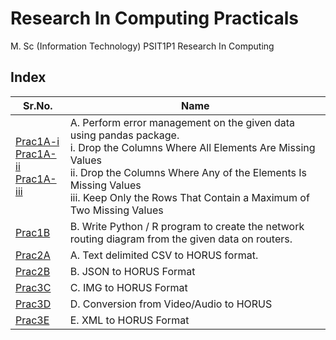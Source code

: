 # Research In Computing Practicals

M. Sc (Information Technology)
PSIT1P1 Research In Computing



## Index

| Sr.No. | Name |
| --- | --- |
| [Prac1A-i](/MscIT/Semester%201/Data_Science/Practical%201/) <br> [Prac1A-ii](/MscIT/Semester%201/Data_Science/Practical%201/) <br>  [Prac1A-iii](/MscIT/Semester%201/Data_Science/Practical%201/)| A.	Perform error management on the given data using pandas package. <br>  i.	Drop the Columns Where All Elements Are Missing Values <br> ii.	Drop the Columns Where Any of the Elements Is Missing Values <br> iii.	Keep Only the Rows That Contain a Maximum of Two Missing Values |
| [Prac1B](/MscIT/Semester%201/Data_Science/Practical%201/)| B.	Write Python / R program to create the network routing diagram from the given data on routers. |
| [Prac2A](/MscIT/Semester%201/Data_Science/Practical%202/)| A.	Text delimited CSV to HORUS format. |
| [Prac2B](/MscIT/Semester%201/Data_Science/Practical%202/)| B. JSON to HORUS Format |
| [Prac3C](/MscIT/Semester%201/Data_Science/Practical%203/)| C.	IMG to HORUS Format |
| [Prac3D](/MscIT/Semester%201/Data_Science/Practical%203/)| D.	Conversion from Video/Audio to HORUS |
| [Prac3E](/MscIT/Semester%201/Data_Science/Practical%203/)| E.	XML to HORUS Format |










